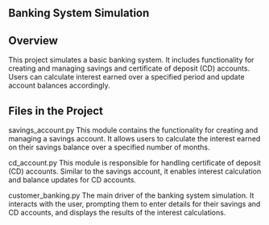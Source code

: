 ## Banking System Simulation

## Overview
This project simulates a basic banking system. It includes functionality for creating and managing savings and certificate of deposit (CD) accounts. Users can calculate interest earned over a specified period and update account balances accordingly.

## Files in the Project
savings_account.py
This module contains the functionality for creating and managing a savings account. It allows users to calculate the interest earned on their savings balance over a specified number of months. 

cd_account.py
This module is responsible for handling certificate of deposit (CD) accounts. Similar to the savings account, it enables interest calculation and balance updates for CD accounts.

customer_banking.py
The main driver of the banking system simulation. It interacts with the user, prompting them to enter details for their savings and CD accounts, and displays the results of the interest calculations.